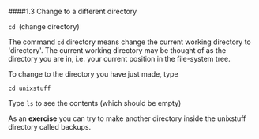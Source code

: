 
####1.3 Change to a different directory

`cd `(change directory)

The command `cd` directory means change the current working directory to 'directory'. The current working directory may be thought of as the directory you are in, i.e. your current position in the file-system tree.

To change to the directory you have just made, type

```
cd unixstuff
```

Type `ls` to see the contents (which should be empty)

As an **exercise** you can try to make another directory inside the unixstuff directory called backups.


